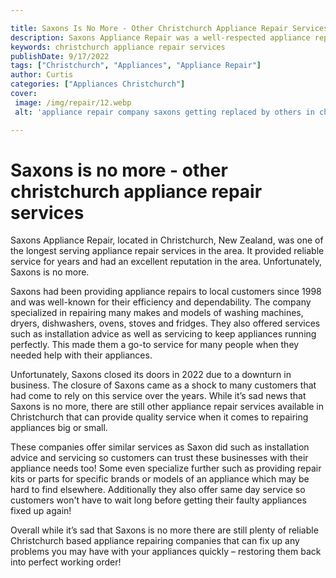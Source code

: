 ```yaml
---

title: Saxons Is No More - Other Christchurch Appliance Repair Services
description: Saxons Appliance Repair was a well-respected appliance repair service in Christchurch, New Zealand, that ceased operations. Read on to find out more about its legacy and the appliance repair services replacing the void they've left in the market.
keywords: christchurch appliance repair services
publishDate: 9/17/2022
tags: ["Christchurch", "Appliances", "Appliance Repair"]
author: Curtis
categories: ["Appliances Christchurch"]
cover: 
 image: /img/repair/12.webp
 alt: 'appliance repair company saxons getting replaced by others in christchurch'

---
```


# Saxons is no more - other christchurch appliance repair services

Saxons Appliance Repair, located in Christchurch, New Zealand, was one of the longest serving appliance repair services in the area. It provided reliable service for years and had an excellent reputation in the area. Unfortunately, Saxons is no more. 

Saxons had been providing appliance repairs to local customers since 1998 and was well-known for their efficiency and dependability. The company specialized in repairing many makes and models of washing machines, dryers, dishwashers, ovens, stoves and fridges. They also offered services such as installation advice as well as servicing to keep appliances running perfectly. This made them a go-to service for many people when they needed help with their appliances. 

Unfortunately, Saxons closed its doors in 2022 due to a downturn in business. The closure of Saxons came as a shock to many customers that had come to rely on this service over the years. While it’s sad news that Saxons is no more, there are still other appliance repair services available in Christchurch that can provide quality service when it comes to repairing appliances big or small. 

These companies offer similar services as Saxon did such as installation advice and servicing so customers can trust these businesses with their appliance needs too! Some even specialize further such as providing repair kits or parts for specific brands or models of an appliance which may be hard to find elsewhere. Additionally they also offer same day service so customers won't have to wait long before getting their faulty appliances fixed up again! 

Overall while it’s sad that Saxons is no more there are still plenty of reliable Christchurch based appliance repairing companies that can fix up any problems you may have with your appliances quickly – restoring them back into perfect working order!